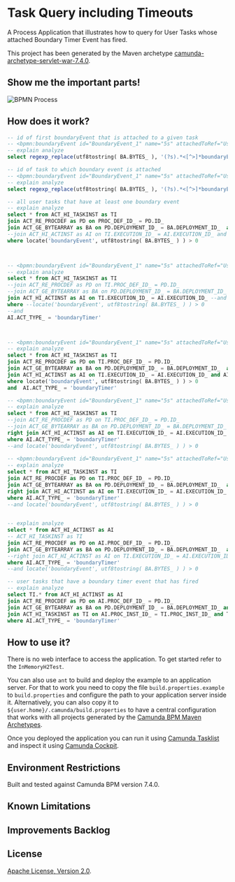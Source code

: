 # Task Query including Timeouts
A Process Application that illustrates how to query for User Tasks whose attached Boundary Timer Event has fired.

This project has been generated by the Maven archetype
[camunda-archetype-servlet-war-7.4.0](https://docs.camunda.org/manual/latest/user-guide/process-applications/maven-archetypes/).

## Show me the important parts!
![BPMN Process](src/main/resources/process.png)

## How does it work?

```sql
-- id of first boundaryEvent that is attached to a given task
-- <bpmn:boundaryEvent id="BoundaryEvent_1" name="5s" attachedToRef="UserTask_1" cancelActivity="false">
-- explain analyze
select regexp_replace(utf8tostring( BA.BYTES_ ), '(?s).*<[^>]*boundaryEvent[^>]+id="([^"]+)"[^>]+attachedToRef="UserTask_1"[^>]*>.*', '$1') from ACT_GE_BYTEARRAY as BA where locate('"BoundaryEvent_1"', utf8tostring( BA.BYTES_ ) ) > 0 and locate('UserTask_1', utf8tostring( BA.BYTES_ ) ) > 0

-- id of task to which boundary event is attached
-- <bpmn:boundaryEvent id="BoundaryEvent_1" name="5s" attachedToRef="UserTask_1" cancelActivity="false">
-- explain analyze
select regexp_replace(utf8tostring( BA.BYTES_ ), '(?s).*<[^>]*boundaryEvent[^>]+id="BoundaryEvent_1"[^>]+attachedToRef="([^"]+)"[^>]*>.*', '$1') from ACT_GE_BYTEARRAY as BA where locate('"BoundaryEvent_1"', utf8tostring( BA.BYTES_ ) ) > 0 and locate('UserTask_1', utf8tostring( BA.BYTES_ ) ) > 0

-- all user tasks that have at least one boundary event
-- explain analyze
select * from ACT_HI_TASKINST as TI
join ACT_RE_PROCDEF as PD on PROC_DEF_ID_ = PD.ID_
join ACT_GE_BYTEARRAY as BA on PD.DEPLOYMENT_ID_ = BA.DEPLOYMENT_ID_  and PD.RESOURCE_NAME_ = BA.NAME_ 
--join ACT_HI_ACTINST as AI on TI.EXECUTION_ID_ = AI.EXECUTION_ID_ and AI.ACT_ID_ = 
where locate('boundaryEvent', utf8tostring( BA.BYTES_ ) ) > 0



-- <bpmn:boundaryEvent id="BoundaryEvent_1" name="5s" attachedToRef="UserTask_1" cancelActivity="false">
-- explain analyze
select * from ACT_HI_TASKINST as TI
--join ACT_RE_PROCDEF as PD on TI.PROC_DEF_ID_ = PD.ID_
--join ACT_GE_BYTEARRAY as BA on PD.DEPLOYMENT_ID_ = BA.DEPLOYMENT_ID_  and PD.RESOURCE_NAME_ = BA.NAME_ 
join ACT_HI_ACTINST as AI on TI.EXECUTION_ID_ = AI.EXECUTION_ID_ --and AI.ACT_ID_ = regexp_replace(utf8tostring( BA.BYTES_ ), '(?s).*<[^>]*boundaryEvent[^>]+id="([^"]+)"[^>]+attachedToRef="UserTask_1"[^>]*>.*', '$1')
where --locate('boundaryEvent', utf8tostring( BA.BYTES_ ) ) > 0
--and 
AI.ACT_TYPE_ = 'boundaryTimer' 



-- <bpmn:boundaryEvent id="BoundaryEvent_1" name="5s" attachedToRef="UserTask_1" cancelActivity="false">
-- explain analyze
select * from ACT_HI_TASKINST as TI
join ACT_RE_PROCDEF as PD on TI.PROC_DEF_ID_ = PD.ID_
join ACT_GE_BYTEARRAY as BA on PD.DEPLOYMENT_ID_ = BA.DEPLOYMENT_ID_  and PD.RESOURCE_NAME_ = BA.NAME_ 
join ACT_HI_ACTINST as AI on TI.EXECUTION_ID_ = AI.EXECUTION_ID_ and AI.ACT_ID_ = regexp_replace(utf8tostring( BA.BYTES_ ), '(?s).*<[^>]*boundaryEvent[^>]+id="([^"]+)"[^>]+attachedToRef="UserTask_1"[^>]*>.*', '$1')
where locate('boundaryEvent', utf8tostring( BA.BYTES_ ) ) > 0
and  AI.ACT_TYPE_ = 'boundaryTimer'

-- <bpmn:boundaryEvent id="BoundaryEvent_1" name="5s" attachedToRef="UserTask_1" cancelActivity="false">
-- explain analyze
select * from ACT_HI_TASKINST as TI
--join ACT_RE_PROCDEF as PD on TI.PROC_DEF_ID_ = PD.ID_
--join ACT_GE_BYTEARRAY as BA on PD.DEPLOYMENT_ID_ = BA.DEPLOYMENT_ID_  and PD.RESOURCE_NAME_ = BA.NAME_ 
right join ACT_HI_ACTINST as AI on TI.EXECUTION_ID_ = AI.EXECUTION_ID_ --and AI.ACT_ID_ = regexp_replace(utf8tostring( BA.BYTES_ ), '(?s).*<[^>]*boundaryEvent[^>]+id="([^"]+)"[^>]+attachedToRef="UserTask_1"[^>]*>.*', '$1')
where AI.ACT_TYPE_ = 'boundaryTimer'
--and locate('boundaryEvent', utf8tostring( BA.BYTES_ ) ) > 0
  
-- <bpmn:boundaryEvent id="BoundaryEvent_1" name="5s" attachedToRef="UserTask_1" cancelActivity="false">
-- explain analyze
select * from ACT_HI_TASKINST as TI
join ACT_RE_PROCDEF as PD on TI.PROC_DEF_ID_ = PD.ID_
join ACT_GE_BYTEARRAY as BA on PD.DEPLOYMENT_ID_ = BA.DEPLOYMENT_ID_  and PD.RESOURCE_NAME_ = BA.NAME_ 
right join ACT_HI_ACTINST as AI on TI.EXECUTION_ID_ = AI.EXECUTION_ID_ --and AI.ACT_ID_ = regexp_replace(utf8tostring( BA.BYTES_ ), '(?s).*<[^>]*boundaryEvent[^>]+id="([^"]+)"[^>]+attachedToRef="UserTask_1"[^>]*>.*', '$1')
where AI.ACT_TYPE_ = 'boundaryTimer'
--and locate('boundaryEvent', utf8tostring( BA.BYTES_ ) ) > 0
  

-- explain analyze
select * from ACT_HI_ACTINST as AI
-- ACT_HI_TASKINST as TI
join ACT_RE_PROCDEF as PD on AI.PROC_DEF_ID_ = PD.ID_
join ACT_GE_BYTEARRAY as BA on PD.DEPLOYMENT_ID_ = BA.DEPLOYMENT_ID_  and PD.RESOURCE_NAME_ = BA.NAME_ 
--right join ACT_HI_ACTINST as AI on TI.EXECUTION_ID_ = AI.EXECUTION_ID_ --and AI.ACT_ID_ = regexp_replace(utf8tostring( BA.BYTES_ ), '(?s).*<[^>]*boundaryEvent[^>]+id="([^"]+)"[^>]+attachedToRef="UserTask_1"[^>]*>.*', '$1')
where AI.ACT_TYPE_ = 'boundaryTimer'
--and locate('boundaryEvent', utf8tostring( BA.BYTES_ ) ) > 0

-- user tasks that have a boundary timer event that has fired
-- explain analyze
select TI.* from ACT_HI_ACTINST as AI
join ACT_RE_PROCDEF as PD on AI.PROC_DEF_ID_ = PD.ID_
join ACT_GE_BYTEARRAY as BA on PD.DEPLOYMENT_ID_ = BA.DEPLOYMENT_ID_ and PD.RESOURCE_NAME_ = BA.NAME_ 
join ACT_HI_TASKINST as TI on AI.PROC_INST_ID_ = TI.PROC_INST_ID_ and TI.TASK_DEF_KEY_  = regexp_replace(utf8tostring( BA.BYTES_ ), '(?s).*<[^>]*boundaryEvent[^>]+id="' || AI.ACT_ID_ || '"[^>]+attachedToRef="([^"]+)"[^>]*>.*', '$1')
where AI.ACT_TYPE_ = 'boundaryTimer'

```


## How to use it?
There is no web interface to access the application.
To get started refer to the `InMemoryH2Test`.

You can also use `ant` to build and deploy the example to an application server.
For that to work you need to copy the file `build.properties.example` to `build.properties`
and configure the path to your application server inside it.
Alternatively, you can also copy it to `${user.home}/.camunda/build.properties`
to have a central configuration that works with all projects generated by the
[Camunda BPM Maven Archetypes](https://docs.camunda.org/manual/latest/user-guide/process-applications/maven-archetypes/).

Once you deployed the application you can run it using
[Camunda Tasklist](http://docs.camunda.org/latest/guides/user-guide/#tasklist)
and inspect it using
[Camunda Cockpit](http://docs.camunda.org/latest/guides/user-guide/#cockpit).

## Environment Restrictions
Built and tested against Camunda BPM version 7.4.0.

## Known Limitations

## Improvements Backlog

## License
[Apache License, Version 2.0](http://www.apache.org/licenses/LICENSE-2.0).

<!-- HTML snippet for index page
  <tr>
    <td><img src="snippets/task-query-including-timeouts/src/main/resources/process.png" width="100"></td>
    <td><a href="snippets/task-query-including-timeouts">Task Query including Timeouts</a></td>
    <td>A Process Application that illustrates how to query for User Tasks whose attached Boundary Timer Event has fired.</td>
  </tr>
-->